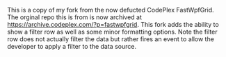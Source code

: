 This is a copy of my fork from the now defucted CodePlex FastWpfGrid.  The orginal repo this is from is now archived at https://archive.codeplex.com/?p=fastwpfgrid.  This fork adds the ability to show a filter row as well as some minor formatting options.  Note the filter row does not actually filter the data but rather fires an event to allow the developer to apply a filter to the data source.